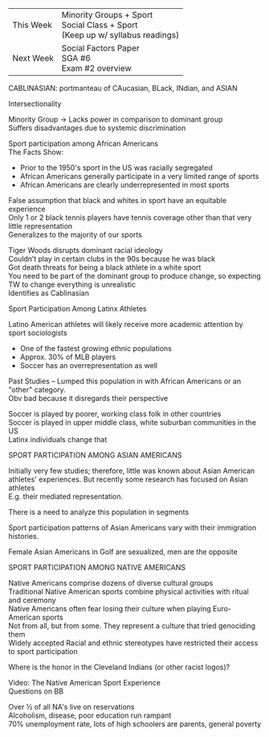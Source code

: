 |   |   |
|---|---|
|This Week|Minority Groups + Sport  <br>Social Class + Sport  <br>(Keep up w/ syllabus readings)|
|Next Week|Social Factors Paper  <br>SGA #6  <br>Exam #2 overview|
 
CABLINASIAN: portmanteau of CAucasian, BLack, INdian, and ASIAN
 
Intersectionality
 
Minority Group -> Lacks power in comparison to dominant group  
Suffers disadvantages due to systemic discrimination
 
Sport participation among African Americans  
The Facts Show:

- Prior to the 1950's sport in the US was racially segregated
- African Americans generally participate in a very limited range of sports
- African Americans are clearly underrepresented in most sports
 
False assumption that black and whites in sport have an equitable experience  
Only 1 or 2 black tennis players have tennis coverage other than that very little representation  
Generalizes to the majority of our sports
 
Tiger Woods disrupts dominant racial ideology  
Couldn’t play in certain clubs in the 90s because he was black  
Got death threats for being a black athlete in a white sport  
You need to be part of the dominant group to produce change, so expecting TW to change everything is unrealistic  
Identifies as Cablinasian
 
Sport Participation Among Latinx Athletes
 
Latino American athletes will likely receive more academic attention by sport sociologists

- One of the fastest growing ethnic populations
- Approx. 30% of MLB players
- Soccer has an overrepresentation as well
 
Past Studies – Lumped this population in with African Americans or an "other" category.  
Obv bad because it disregards their perspective
 
Soccer is played by poorer, working class folk in other countries  
Soccer is played in upper middle class, white suburban communities in the US  
Latinx individuals change that
 
SPORT PARTICIPATION AMONG ASIAN AMERICANS
 
Initially very few studies; therefore, little was known about Asian American athletes' experiences. But recently some research has focused on Asian athletes  
E.g. their mediated representation.
 
There is a need to analyze this population in segments
 
Sport participation patterns of Asian Americans vary with their immigration histories.
 
Female Asian Americans in Golf are sexualized, men are the opposite
 
SPORT PARTICIPATION AMONG NATIVE AMERICANS
 
Native Americans comprise dozens of diverse cultural groups  
Traditional Native American sports combine physical activities with ritual and ceremony  
Native Americans often fear losing their culture when playing Euro-American sports  
Not from all, but from some. They represent a culture that tried genociding them  
Widely accepted Racial and ethnic stereotypes have restricted their access to sport participation
 
Where is the honor in the Cleveland Indians (or other racist logos)?
 
Video: The Native American Sport Experience  
Questions on BB
 
Over ½ of all NA's live on reservations  
Alcoholism, disease, poor education run rampant  
70% unemployment rate, lots of high schoolers are parents, general poverty